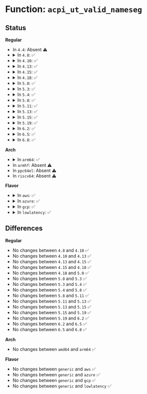 # Function: <code>acpi_ut_valid_nameseg</code>

## Status
<b>Regular</b>
<ul>
<li>
In <code>4.4</code>: Absent ⚠️
</li>
<li>
<details>
<summary>In <code>4.8</code>: ✅</summary>

```c
u8 acpi_ut_valid_nameseg(char *name);
```

**Collision:** Unique Global

**Inline:** No

**Transformation:** False

**Instances:**

```
In drivers/acpi/acpica/utascii.c (ffffffff814f5978)
Location: drivers/acpi/acpica/utascii.c:61
Inline: False
Direct callers:
  - drivers/acpi/acpica/tbdata.c:acpi_tb_verify_temp_table
  - drivers/acpi/acpica/tbfind.c:acpi_tb_find_table
  - drivers/acpi/acpica/tbinstal.c:acpi_tb_install_standard_table
```
**Symbols:**

```
ffffffff814f5978-ffffffff814f59a9: acpi_ut_valid_nameseg (STB_GLOBAL)
```
</details>
</li>
<li>
<details>
<summary>In <code>4.10</code>: ✅</summary>

```c
u8 acpi_ut_valid_nameseg(char *name);
```

**Collision:** Unique Global

**Inline:** No

**Transformation:** False

**Instances:**

```
In drivers/acpi/acpica/utascii.c (ffffffff8151853b)
Location: drivers/acpi/acpica/utascii.c:61
Inline: False
Direct callers:
  - drivers/acpi/acpica/tbdata.c:acpi_tb_verify_temp_table
  - drivers/acpi/acpica/tbfind.c:acpi_tb_find_table
  - drivers/acpi/acpica/tbinstal.c:acpi_tb_install_standard_table
```
**Symbols:**

```
ffffffff8151853b-ffffffff8151856c: acpi_ut_valid_nameseg (STB_GLOBAL)
```
</details>
</li>
<li>
<details>
<summary>In <code>4.13</code>: ✅</summary>

```c
u8 acpi_ut_valid_nameseg(char *name);
```

**Collision:** Unique Global

**Inline:** No

**Transformation:** False

**Instances:**

```
In drivers/acpi/acpica/utascii.c (ffffffff81528d64)
Location: drivers/acpi/acpica/utascii.c:61
Inline: False
Direct callers:
  - drivers/acpi/acpica/tbdata.c:acpi_tb_verify_temp_table
  - drivers/acpi/acpica/tbfind.c:acpi_tb_find_table
  - drivers/acpi/acpica/tbinstal.c:acpi_tb_install_standard_table
```
**Symbols:**

```
ffffffff81528d64-ffffffff81528d95: acpi_ut_valid_nameseg (STB_GLOBAL)
```
</details>
</li>
<li>
<details>
<summary>In <code>4.15</code>: ✅</summary>

```c
u8 acpi_ut_valid_nameseg(char *name);
```

**Collision:** Unique Global

**Inline:** No

**Transformation:** False

**Instances:**

```
In drivers/acpi/acpica/utascii.c (ffffffff81580cdd)
Location: drivers/acpi/acpica/utascii.c:61
Inline: False
Direct callers:
  - drivers/acpi/acpica/tbdata.c:acpi_tb_verify_temp_table
  - drivers/acpi/acpica/tbdata.c:acpi_tb_verify_temp_table
  - drivers/acpi/acpica/tbfind.c:acpi_tb_find_table
  - drivers/acpi/acpica/dbnames.c:acpi_db_integrity_walk
```
**Symbols:**

```
ffffffff81580cdd-ffffffff81580d0e: acpi_ut_valid_nameseg (STB_GLOBAL)
```
</details>
</li>
<li>
<details>
<summary>In <code>4.18</code>: ✅</summary>

```c
u8 acpi_ut_valid_nameseg(char *name);
```

**Collision:** Unique Global

**Inline:** No

**Transformation:** False

**Instances:**

```
In drivers/acpi/acpica/utascii.c (ffffffff815b7ed1)
Location: drivers/acpi/acpica/utascii.c:27
Inline: False
Direct callers:
  - drivers/acpi/acpica/tbdata.c:acpi_tb_verify_temp_table
  - drivers/acpi/acpica/tbdata.c:acpi_tb_verify_temp_table
  - drivers/acpi/acpica/tbfind.c:acpi_tb_find_table
  - drivers/acpi/acpica/dbnames.c:acpi_db_integrity_walk
```
**Symbols:**

```
ffffffff815b7ed1-ffffffff815b7f02: acpi_ut_valid_nameseg (STB_GLOBAL)
```
</details>
</li>
<li>
<details>
<summary>In <code>5.0</code>: ✅</summary>

```c
u8 acpi_ut_valid_nameseg(char *name);
```

**Collision:** Unique Global

**Inline:** No

**Transformation:** False

**Instances:**

```
In drivers/acpi/acpica/utascii.c (ffffffff815d1294)
Location: drivers/acpi/acpica/utascii.c:27
Inline: False
Direct callers:
  - drivers/acpi/acpica/tbdata.c:acpi_tb_verify_temp_table
  - drivers/acpi/acpica/tbdata.c:acpi_tb_verify_temp_table
  - drivers/acpi/acpica/tbfind.c:acpi_tb_find_table
  - drivers/acpi/acpica/dbnames.c:acpi_db_integrity_walk
```
**Symbols:**

```
ffffffff815d1294-ffffffff815d12c5: acpi_ut_valid_nameseg (STB_GLOBAL)
```
</details>
</li>
<li>
<details>
<summary>In <code>5.3</code>: ✅</summary>

```c
u8 acpi_ut_valid_nameseg(char *name);
```

**Collision:** Unique Global

**Inline:** No

**Transformation:** False

**Instances:**

```
In drivers/acpi/acpica/utascii.c (ffffffff81602b58)
Location: drivers/acpi/acpica/utascii.c:27
Inline: False
Direct callers:
  - drivers/acpi/acpica/tbdata.c:acpi_tb_verify_temp_table
  - drivers/acpi/acpica/tbdata.c:acpi_tb_verify_temp_table
  - drivers/acpi/acpica/tbfind.c:acpi_tb_find_table
  - drivers/acpi/acpica/dbnames.c:acpi_db_integrity_walk
```
**Symbols:**

```
ffffffff81602b58-ffffffff81602b89: acpi_ut_valid_nameseg (STB_GLOBAL)
```
</details>
</li>
<li>
<details>
<summary>In <code>5.4</code>: ✅</summary>

```c
u8 acpi_ut_valid_nameseg(char *name);
```

**Collision:** Unique Global

**Inline:** No

**Transformation:** False

**Instances:**

```
In drivers/acpi/acpica/utascii.c (ffffffff81624002)
Location: drivers/acpi/acpica/utascii.c:27
Inline: False
Direct callers:
  - drivers/acpi/acpica/tbdata.c:acpi_tb_verify_temp_table
  - drivers/acpi/acpica/tbdata.c:acpi_tb_verify_temp_table
  - drivers/acpi/acpica/tbfind.c:acpi_tb_find_table
  - drivers/acpi/acpica/dbnames.c:acpi_db_integrity_walk
```
**Symbols:**

```
ffffffff81624002-ffffffff81624033: acpi_ut_valid_nameseg (STB_GLOBAL)
```
</details>
</li>
<li>
<details>
<summary>In <code>5.8</code>: ✅</summary>

```c
u8 acpi_ut_valid_nameseg(char *name);
```

**Collision:** Unique Global

**Inline:** No

**Transformation:** False

**Instances:**

```
In drivers/acpi/acpica/utascii.c (ffffffff816d0700)
Location: drivers/acpi/acpica/utascii.c:27
Inline: False
Direct callers:
  - drivers/acpi/acpica/tbdata.c:acpi_tb_verify_temp_table
  - drivers/acpi/acpica/tbdata.c:acpi_tb_verify_temp_table
  - drivers/acpi/acpica/tbfind.c:acpi_tb_find_table
  - drivers/acpi/acpica/dbnames.c:acpi_db_integrity_walk
```
**Symbols:**

```
ffffffff816d0700-ffffffff816d0731: acpi_ut_valid_nameseg (STB_GLOBAL)
```
</details>
</li>
<li>
<details>
<summary>In <code>5.11</code>: ✅</summary>

```c
u8 acpi_ut_valid_nameseg(char *name);
```

**Collision:** Unique Global

**Inline:** No

**Transformation:** False

**Instances:**

```
In drivers/acpi/acpica/utascii.c (ffffffff816ee6ef)
Location: drivers/acpi/acpica/utascii.c:27
Inline: False
Direct callers:
  - drivers/acpi/acpica/tbdata.c:acpi_tb_verify_temp_table
  - drivers/acpi/acpica/tbdata.c:acpi_tb_verify_temp_table
  - drivers/acpi/acpica/tbfind.c:acpi_tb_find_table
  - drivers/acpi/acpica/dbnames.c:acpi_db_integrity_walk
```
**Symbols:**

```
ffffffff816ee6ef-ffffffff816ee720: acpi_ut_valid_nameseg (STB_GLOBAL)
```
</details>
</li>
<li>
<details>
<summary>In <code>5.13</code>: ✅</summary>

```c
u8 acpi_ut_valid_nameseg(char *name);
```

**Collision:** Unique Global

**Inline:** No

**Transformation:** False

**Instances:**

```
In drivers/acpi/acpica/utascii.c (ffffffff816d05a4)
Location: drivers/acpi/acpica/utascii.c:27
Inline: False
Direct callers:
  - drivers/acpi/acpica/tbdata.c:acpi_tb_verify_temp_table
  - drivers/acpi/acpica/tbdata.c:acpi_tb_verify_temp_table
  - drivers/acpi/acpica/tbfind.c:acpi_tb_find_table
  - drivers/acpi/acpica/dbnames.c:acpi_db_integrity_walk
```
**Symbols:**

```
ffffffff816d05a4-ffffffff816d05d5: acpi_ut_valid_nameseg (STB_GLOBAL)
```
</details>
</li>
<li>
<details>
<summary>In <code>5.15</code>: ✅</summary>

```c
u8 acpi_ut_valid_nameseg(char *name);
```

**Collision:** Unique Global

**Inline:** No

**Transformation:** False

**Instances:**

```
In drivers/acpi/acpica/utascii.c (ffffffff81747c84)
Location: drivers/acpi/acpica/utascii.c:27
Inline: False
Direct callers:
  - drivers/acpi/acpica/tbdata.c:acpi_tb_verify_temp_table
  - drivers/acpi/acpica/tbdata.c:acpi_tb_verify_temp_table
  - drivers/acpi/acpica/tbfind.c:acpi_tb_find_table
  - drivers/acpi/acpica/dbnames.c:acpi_db_integrity_walk
```
**Symbols:**

```
ffffffff81747c84-ffffffff81747cb5: acpi_ut_valid_nameseg (STB_GLOBAL)
```
</details>
</li>
<li>
<details>
<summary>In <code>5.19</code>: ✅</summary>

```c
u8 acpi_ut_valid_nameseg(char *name);
```

**Collision:** Unique Global

**Inline:** No

**Transformation:** False

**Instances:**

```
In drivers/acpi/acpica/utascii.c (ffffffff81879d2b)
Location: drivers/acpi/acpica/utascii.c:27
Inline: False
Direct callers:
  - drivers/acpi/acpica/tbdata.c:acpi_tb_verify_temp_table
  - drivers/acpi/acpica/tbdata.c:acpi_tb_verify_temp_table
  - drivers/acpi/acpica/tbfind.c:acpi_tb_find_table
  - drivers/acpi/acpica/dbnames.c:acpi_db_integrity_walk
```
**Symbols:**

```
ffffffff81879d2b-ffffffff81879d64: acpi_ut_valid_nameseg (STB_GLOBAL)
```
</details>
</li>
<li>
<details>
<summary>In <code>6.2</code>: ✅</summary>

```c
u8 acpi_ut_valid_nameseg(char *name);
```

**Collision:** Unique Global

**Inline:** No

**Transformation:** False

**Instances:**

```
In drivers/acpi/acpica/utascii.c (ffffffff819bc5c0)
Location: drivers/acpi/acpica/utascii.c:27
Inline: False
Direct callers:
  - drivers/acpi/acpica/tbdata.c:acpi_tb_verify_temp_table
  - drivers/acpi/acpica/tbdata.c:acpi_tb_verify_temp_table
  - drivers/acpi/acpica/tbfind.c:acpi_tb_find_table
  - drivers/acpi/acpica/dbnames.c:acpi_db_integrity_walk
```
**Symbols:**

```
ffffffff819bc5c0-ffffffff819bc61f: acpi_ut_valid_nameseg (STB_GLOBAL)
```
</details>
</li>
<li>
<details>
<summary>In <code>6.5</code>: ✅</summary>

```c
u8 acpi_ut_valid_nameseg(char *name);
```

**Collision:** Unique Global

**Inline:** No

**Transformation:** False

**Instances:**

```
In drivers/acpi/acpica/utascii.c (ffffffff81a03760)
Location: drivers/acpi/acpica/utascii.c:27
Inline: False
Direct callers:
  - drivers/acpi/acpica/tbdata.c:acpi_tb_verify_temp_table
  - drivers/acpi/acpica/tbdata.c:acpi_tb_verify_temp_table
  - drivers/acpi/acpica/tbfind.c:acpi_tb_find_table
  - drivers/acpi/acpica/dbnames.c:acpi_db_integrity_walk
```
**Symbols:**

```
ffffffff81a03760-ffffffff81a037bf: acpi_ut_valid_nameseg (STB_GLOBAL)
```
</details>
</li>
<li>
<details>
<summary>In <code>6.8</code>: ✅</summary>

```c
u8 acpi_ut_valid_nameseg(char *name);
```

**Collision:** Unique Global

**Inline:** No

**Transformation:** False

**Instances:**

```
In drivers/acpi/acpica/utascii.c (ffffffff81a4e600)
Location: drivers/acpi/acpica/utascii.c:27
Inline: False
Direct callers:
  - drivers/acpi/acpica/tbdata.c:acpi_tb_verify_temp_table
  - drivers/acpi/acpica/tbdata.c:acpi_tb_verify_temp_table
  - drivers/acpi/acpica/tbfind.c:acpi_tb_find_table
  - drivers/acpi/acpica/dbnames.c:acpi_db_integrity_walk
```
**Symbols:**

```
ffffffff81a4e600-ffffffff81a4e65f: acpi_ut_valid_nameseg (STB_GLOBAL)
```
</details>
</li>
</ul>
<b>Arch</b>
<ul>
<li>
<details>
<summary>In <code>arm64</code>: ✅</summary>

```c
u8 acpi_ut_valid_nameseg(char *name);
```

**Collision:** Unique Global

**Inline:** No

**Transformation:** False

**Instances:**

```
In drivers/acpi/acpica/utascii.c (ffff80001079a16c)
Location: drivers/acpi/acpica/utascii.c:27
Inline: False
Direct callers:
  - drivers/acpi/acpica/tbdata.c:acpi_tb_verify_temp_table
  - drivers/acpi/acpica/tbdata.c:acpi_tb_verify_temp_table
  - drivers/acpi/acpica/tbfind.c:acpi_tb_find_table
```
**Symbols:**

```
ffff80001079a16c-ffff80001079a1b8: acpi_ut_valid_nameseg (STB_GLOBAL)
```
</details>
</li>
<li>
In <code>armhf</code>: Absent ⚠️
</li>
<li>
In <code>ppc64el</code>: Absent ⚠️
</li>
<li>
In <code>riscv64</code>: Absent ⚠️
</li>
</ul>
<b>Flavor</b>
<ul>
<li>
<details>
<summary>In <code>aws</code>: ✅</summary>

```c
u8 acpi_ut_valid_nameseg(char *name);
```

**Collision:** Unique Global

**Inline:** No

**Transformation:** False

**Instances:**

```
In drivers/acpi/acpica/utascii.c (ffffffff815fd9d7)
Location: drivers/acpi/acpica/utascii.c:27
Inline: False
Direct callers:
  - drivers/acpi/acpica/tbdata.c:acpi_tb_verify_temp_table
  - drivers/acpi/acpica/tbdata.c:acpi_tb_verify_temp_table
  - drivers/acpi/acpica/tbfind.c:acpi_tb_find_table
```
**Symbols:**

```
ffffffff815fd9d7-ffffffff815fda08: acpi_ut_valid_nameseg (STB_GLOBAL)
```
</details>
</li>
<li>
<details>
<summary>In <code>azure</code>: ✅</summary>

```c
u8 acpi_ut_valid_nameseg(char *name);
```

**Collision:** Unique Global

**Inline:** No

**Transformation:** False

**Instances:**

```
In drivers/acpi/acpica/utascii.c (ffffffff815e8ef3)
Location: drivers/acpi/acpica/utascii.c:27
Inline: False
Direct callers:
  - drivers/acpi/acpica/tbdata.c:acpi_tb_verify_temp_table
  - drivers/acpi/acpica/tbdata.c:acpi_tb_verify_temp_table
  - drivers/acpi/acpica/tbfind.c:acpi_tb_find_table
```
**Symbols:**

```
ffffffff815e8ef3-ffffffff815e8f24: acpi_ut_valid_nameseg (STB_GLOBAL)
```
</details>
</li>
<li>
<details>
<summary>In <code>gcp</code>: ✅</summary>

```c
u8 acpi_ut_valid_nameseg(char *name);
```

**Collision:** Unique Global

**Inline:** No

**Transformation:** False

**Instances:**

```
In drivers/acpi/acpica/utascii.c (ffffffff816182e2)
Location: drivers/acpi/acpica/utascii.c:27
Inline: False
Direct callers:
  - drivers/acpi/acpica/tbdata.c:acpi_tb_verify_temp_table
  - drivers/acpi/acpica/tbdata.c:acpi_tb_verify_temp_table
  - drivers/acpi/acpica/tbfind.c:acpi_tb_find_table
  - drivers/acpi/acpica/dbnames.c:acpi_db_integrity_walk
```
**Symbols:**

```
ffffffff816182e2-ffffffff81618313: acpi_ut_valid_nameseg (STB_GLOBAL)
```
</details>
</li>
<li>
<details>
<summary>In <code>lowlatency</code>: ✅</summary>

```c
u8 acpi_ut_valid_nameseg(char *name);
```

**Collision:** Unique Global

**Inline:** No

**Transformation:** False

**Instances:**

```
In drivers/acpi/acpica/utascii.c (ffffffff81632192)
Location: drivers/acpi/acpica/utascii.c:27
Inline: False
Direct callers:
  - drivers/acpi/acpica/tbdata.c:acpi_tb_verify_temp_table
  - drivers/acpi/acpica/tbdata.c:acpi_tb_verify_temp_table
  - drivers/acpi/acpica/tbfind.c:acpi_tb_find_table
  - drivers/acpi/acpica/dbnames.c:acpi_db_integrity_walk
```
**Symbols:**

```
ffffffff81632192-ffffffff816321c3: acpi_ut_valid_nameseg (STB_GLOBAL)
```
</details>
</li>
</ul>

## Differences
<b>Regular</b>
<ul>
<li>
No changes between <code>4.8</code> and <code>4.10</code> ✅
</li>
<li>
No changes between <code>4.10</code> and <code>4.13</code> ✅
</li>
<li>
No changes between <code>4.13</code> and <code>4.15</code> ✅
</li>
<li>
No changes between <code>4.15</code> and <code>4.18</code> ✅
</li>
<li>
No changes between <code>4.18</code> and <code>5.0</code> ✅
</li>
<li>
No changes between <code>5.0</code> and <code>5.3</code> ✅
</li>
<li>
No changes between <code>5.3</code> and <code>5.4</code> ✅
</li>
<li>
No changes between <code>5.4</code> and <code>5.8</code> ✅
</li>
<li>
No changes between <code>5.8</code> and <code>5.11</code> ✅
</li>
<li>
No changes between <code>5.11</code> and <code>5.13</code> ✅
</li>
<li>
No changes between <code>5.13</code> and <code>5.15</code> ✅
</li>
<li>
No changes between <code>5.15</code> and <code>5.19</code> ✅
</li>
<li>
No changes between <code>5.19</code> and <code>6.2</code> ✅
</li>
<li>
No changes between <code>6.2</code> and <code>6.5</code> ✅
</li>
<li>
No changes between <code>6.5</code> and <code>6.8</code> ✅
</li>
</ul>
<b>Arch</b>
<ul>
<li>
No changes between <code>amd64</code> and <code>arm64</code> ✅
</li>
</ul>
<b>Flavor</b>
<ul>
<li>
No changes between <code>generic</code> and <code>aws</code> ✅
</li>
<li>
No changes between <code>generic</code> and <code>azure</code> ✅
</li>
<li>
No changes between <code>generic</code> and <code>gcp</code> ✅
</li>
<li>
No changes between <code>generic</code> and <code>lowlatency</code> ✅
</li>
</ul>
